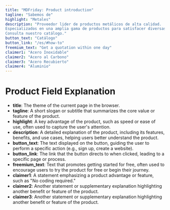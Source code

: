 ```yaml
---
title: "MDFriday: Product introduction"
tagline: "Sabemos de"
highlight: "Metales"
description: "Proveedor lider de productos metálicos de alta calidad.
Especializados en una amplia gama de productos para satisfacer diversas necesidades industriales y comerciales. 
Consulta nuestro catálogo."
button_text: "Catálogo"
button_link: "/es/#how-to"
freemium_text: "Get a quotation within one day"
claimer1: "Acero Inoxidable"
claimer2: "Acero al Carbono"
claimer3: "Acero Recubierto"
claimer4: "Aluminio"
---
```


# Product Field Explanation

- **title**: The theme of the current page in the browser.
- **tagline**: A short slogan or subtitle that summarizes the core value or feature of the product.
- **highlight**: A key advantage of the product, such as speed or ease of use, often used to capture the user's attention.
- **description**: A detailed explanation of the product, including its features, benefits, and use cases, helping users better understand the product.
- **button_text**: The text displayed on the button, guiding the user to perform a specific action (e.g., sign up, create a website).
- **button_link**: The link that the button directs to when clicked, leading to a specific page or process.
- **freemium_text**: Text that promotes getting started for free, often used to encourage users to try the product for free or begin their journey.
- **claimer1**: A statement emphasizing a product advantage or feature, such as "No coding required."
- **claimer2**: Another statement or supplementary explanation highlighting another benefit or feature of the product.
- **claimer3**: Another statement or supplementary explanation highlighting another benefit or feature of the product.

